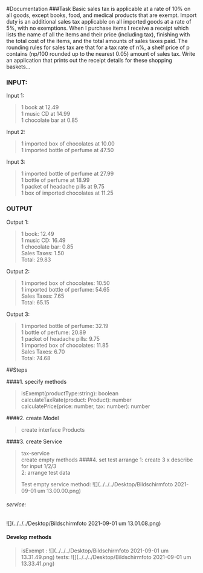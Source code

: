 #Documentation
###Task
Basic sales tax is applicable at a rate of 10% on all goods, except books, food, and medical
products that are exempt. Import duty is an additional sales tax
applicable on all imported goods at a rate of 5%, with no exemptions. When I purchase items
I receive a receipt which lists the name of all the items and their price (including tax),
finishing with the total cost of the items,
and the total amounts of sales taxes paid. The rounding rules for sales tax are that for a tax
rate of n%, a shelf price of p contains (np/100 rounded up to the nearest 0.05) amount of
sales tax.
Write an application that prints out the receipt details for these shopping baskets...

### INPUT:
Input 1:
> 1 book at 12.49<br>
> 1 music CD at 14.99<br>
> 1 chocolate bar at 0.85<br>

Input 2:
> 1 imported box of chocolates at 10.00<br>
> 1 imported bottle of perfume at 47.50<br>

Input 3:
> 1 imported bottle of perfume at 27.99<br>
> 1 bottle of perfume at 18.99<br>
> 1 packet of headache pills at 9.75<br>
> 1 box of imported chocolates at 11.25<br>
### OUTPUT
Output 1:
> 1 book: 12.49<br>
> 1 music CD: 16.49<br>
> 1 chocolate bar: 0.85<br>
> Sales Taxes: 1.50<br>
> Total: 29.83<br>

Output 2:
> 1 imported box of chocolates: 10.50<br>
> 1 imported bottle of perfume: 54.65<br>
> Sales Taxes: 7.65<br>
> Total: 65.15<br>

Output 3:
> 1 imported bottle of perfume: 32.19<br>
> 1 bottle of perfume: 20.89<br>
> 1 packet of headache pills: 9.75<br>
> 1 imported box of chocolates: 11.85<br>
> Sales Taxes: 6.70<br>
> Total: 74.68<br>


##Steps

####1. specify methods

> isExempt(productType:string): boolean<br>
> calculateTaxRate(product: Product): number<br>
> calculatePrice(price: number, tax: number): number <br>
> 
####2. create Model
> create interface Products
> 
####3. create Service
>tax-service<br>
>create empty methods 
####4. set test arrange
> 1: create 3 x describe for input 1/2/3<br>
> 2: arrange test data<br>
> 
> 
>Test empty service method:
![](../../../Desktop/Bildschirmfoto 2021-09-01 um 13.00.00.png)
###### service:
![](../../../Desktop/Bildschirmfoto 2021-09-01 um 13.01.08.png)

#### Develop methods
>isExempt :
> ![](../../../Desktop/Bildschirmfoto 2021-09-01 um 13.31.49.png)
>tests:
> ![](../../../Desktop/Bildschirmfoto 2021-09-01 um 13.33.41.png)
